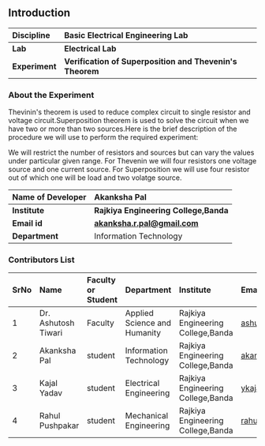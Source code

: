 ## Introduction


<b>Discipline | <b>Basic Electrical Engineering Lab
:--|:--|
<b> Lab | <b> Electrical Lab
<b> Experiment|     <b> Verification of Superposition and Thevenin's Theorem

### About the Experiment 
  Thevinin's theorem is used to reduce complex circuit to single resistor and voltage circuit.Superposition theorem is used to solve the circuit when we have two or more than two sources.Here is the brief description of the procedure we will use to perform the required experiment:

We will restrict the number of resistors and sources but can vary the values under particular given range.
For Thevenin we will four resistors one voltage source and one current source.
For Superposition we will use four resistor out of which one will be load and two volatge source.
  

<b>Name of Developer | <b> Akanksha Pal
:--|:--|
<b> Institute | <b> Rajkiya Engineering College,Banda
<b> Email id|     <b>  akanksha.r.pal@gmail.com
<b> Department |  Information Technology

### Contributors List

SrNo | Name | Faculty or Student | Department| Institute | Email id
:--|:--|:--|:--|:--|:--|
1 | Dr. Ashutosh Tiwari | Faculty | Applied Science and Humanity |  Rajkiya Engineering College,Banda| ashutosh.tiwari@gmail.com
2 | Akanksha Pal | student | Information Technology |  Rajkiya Engineering College,Banda | akanksha.r.pal@gmail.com
3 | Kajal Yadav | student | Electrical Engineering |  Rajkiya Engineering College,Banda | ykajal2002@gmail.com
4 | Rahul Pushpakar | student | Mechanical Engineering |  Rajkiya Engineering College,Banda | rahulpushpker@gmail.com
